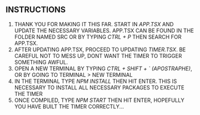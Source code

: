 ## INSTRUCTIONS

1. THANK YOU FOR MAKING IT THIS FAR. START IN *APP.TSX* AND UPDATE THE NECESSARY VARIABLES. APP.TSX CAN BE FOUND IN THE FOLDER NAMED SRC OR BY TYPING *CTRL + P*
THEN SEARCH FOR APP.TSX.
2. AFTER UPDATING APP.TSX, PROCEED TO UPDATING *TIMER.TSX*. BE CAREFUL NOT TO MESS
UP, DONT WANT THE TIMER TO TRIGGER SOMETHING AWFUL.
3. OPEN A NEW TERMINAL BY TYPING *CTRL + SHIFT + ` (APOSTRAPHE)*, OR BY GOING TO TERMINAL > NEW TERMINAL
4. IN THE TERMINAL TYPE *NPM INSTALL* THEN HIT ENTER. THIS IS NECESSARY TO INSTALL ALL NECESSARY PACKAGES TO EXECUTE THE TIMER
5. ONCE COMPILED, TYPE *NPM START* THEN HIT ENTER, HOPEFULLY YOU HAVE BUILT THE TIMER CORRECTLY...
